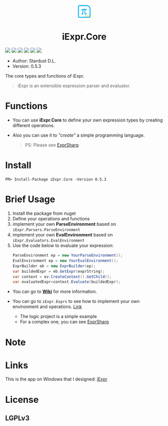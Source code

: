 <div align="center">
    <img src="./resources/images/core.png" width = "8%"/>
    <h1>iExpr.Core</h1>
</div>

![](https://img.shields.io/badge/framework-.netstandard2.0-blue.svg)
![](https://img.shields.io/badge/build-passing-brightgreen.svg)
![](https://img.shields.io/badge/alpha-v0.5.3-blue.svg)
[![](https://img.shields.io/badge/nuget-v0.5.3-brightgreen.svg)](https://www.nuget.org/packages/iExpr.Core/0.5.3)
[![](https://img.shields.io/badge/wiki-v0.5.3-blue.svg)](https://github.com/iExpr/iExpr.Core/wiki)
![](http://progressed.io/bar/90?title=done)

+ Author: Stardust D.L.
+ Version: 0.5.3

The core types and functions of iExpr. 
> iExpr is an extensible expression parser and evaluator.

# Functions

+ You can use **iExpr.Core** to define your own expression types by creating different operations.  
+ Also you can use it to *"create"* a simple programming language. 

    > PS: Please see [ExprSharp](https://github.com/ExprSharp)

# Install

```
PM> Install-Package iExpr.Core -Version 0.5.3
```

# Brief Usage

1. Install the package from nuget
2. Define your operations and functions
3. implement your own **ParseEnvironment** based on `iExpr.Parsers.ParseEnvironment`
3. implement your own **EvalEnvironment** based on `iExpr.Evaluators.EvalEnvironment`
4. Use the code below to evaluate your expression:
    ```cs
    ParseEnvironment ep = new YourParseEnvironment();
    EvalEnvironment ep = new YourEvalEnvironment();
    ExprBuilder eb = new ExprBuilder(ep);
    var buildedExpr = eb.GetExpr(exprString);
    var context = ev.CreateContext().GetChild();
    var evaluatedExpr=context.Evaluate(buildedExpr);
    ```

+ You can go to [**Wiki**](https://github.com/iExpr/iExpr.Core/wiki) for more information.

+ You can go to `iExpr.Exprs` to see how to implement your own environment and operations. [Link](https://github.com/iExpr/iExpr.Exprs)
    + The logic project is a simple example
    + For a complex one, you can see [ExprSharp](https://github.com/ExprSharp)

# Note

# Links

This is the app on Windows that I designed:
[iExpr](https://stardustdl.github.io/Blog/2017/12/22/%E8%A1%A8%E8%BE%BE%E5%BC%8F%E8%AE%A1%E7%AE%97%E5%99%A8-iExpr/)

# License

## LGPLv3